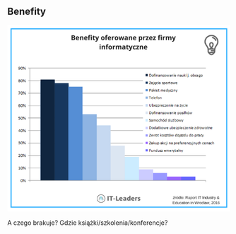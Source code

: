 ## Benefity

![](/resources/img/benefity.png)

<aside class="notes">
A czego brakuje? Gdzie książki/szkolenia/konferencje?
</aside>

